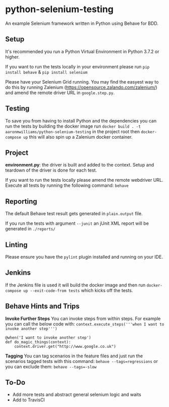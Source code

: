 # python-selenium-testing
An example Selenium framework written in Python using Behave for BDD.

## Setup
It's recommended you run a Python Virtual Environment in Python 3.7.2 or higher.

If you want to run the tests locally in your environment please run `pip install behave` & `pip install selenium`

Please have your Selenium Grid running. You may find the easyest way to do this by running Zalenium (https://opensource.zalando.com/zalenium/) and amend the remote driver URL in `google.step.py`.

## Testing
To save you from having to install Python and the dependencies you can run the tests by building the docker image
run `docker build . -t aaronmwilliams/python-selenium-testing` in the project root then `docker-compose up` this will also spin up a Zalenium docker container.

## Project
**environment.py**: the driver is built and added to the context. Setup and teardown of the driver is done for each test.

If you want to run the tests locally please amend the remote webdriver URL. Execute all tests by running the following command: `behave`

## Reporting
The default Behave test result gets generated in `plain.output` file.

If you run the tests with argument `--junit` an jUnit XML report will be generated in `./reports/`

## Linting
Please ensure you have the `pylint` plugin installed and running on your IDE.

## Jenkins
If the Jenkins file is used it will build the docker image and then run `docker-compose up --exit-code-from tests` which kicks off the tests.

## Behave Hints and Trips
**Invoke Further Steps**
You can invoke steps from within steps. For example you can call the below code with: `context.execute_steps('''when I want to invoke another step''')`
```
@when('I want to invoke another step')
def do_magic_things(context):
    context.driver.get("http://www.google.co.uk")
```

**Tagging**
You can tag scenarios in the feature files and just run the scenarios tagged tests with this command: `behave --tags=regressions` or you can exclude them: `behave --tags=-slow`


## To-Do
- Add more tests and abstract general selenium logic and waits
- Add to TravisCI